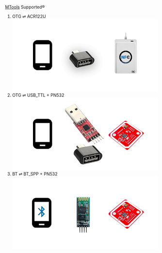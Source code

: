[MTools](https://play.google.com/store/apps/details?id=tk.toolkeys.mtools) Supported®

1. OTG ⇌ ACR122U  
   ![image](./img/otg-acr122u.png)
2. OTG ⇌ USB_TTL + PN532  
   ![image](./img/otg-usb-ttl-pn532.png)
3. BT ⇌ BT_SPP + PN532  
   ![image](./img/bt-ssp-pn532.png)